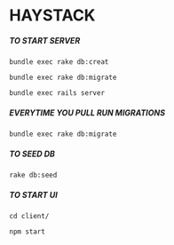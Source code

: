 # HAYSTACK


##### TO START SERVER
```bundle exec rake db:creat```

```bundle exec rake db:migrate```

```bundle exec rails server```

##### EVERYTIME YOU PULL RUN MIGRATIONS

```bundle exec rake db:migrate```

##### TO SEED DB
```rake db:seed```

##### TO START UI
```cd client/```

```npm start```
